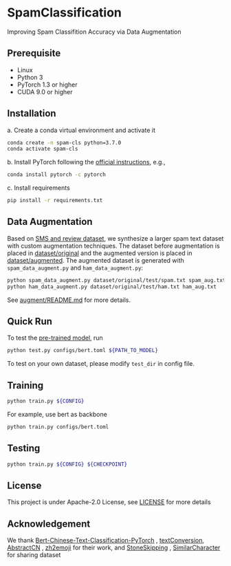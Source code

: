 # SpamClassification

Improving Spam Classifition Accuracy via Data Augmentation

## Prerequisite

- Linux
- Python 3
- PyTorch 1.3 or higher
- CUDA 9.0 or higher

## Installation

a. Create a conda virtual environment and activate it

```bash
conda create -n spam-cls python=3.7.0
conda activate spam-cls
```

b. Install PyTorch following the [official instructions](https://pytorch.org/), e.g.,

```bash
conda install pytorch -c pytorch
```

c. Install requirements

```bash
pip install -r requirements.txt
```

## Data Augmentation

Based on [SMS and review dataset](https://github.com/Giruvegan/stoneskipping), we synthesize a larger spam text
dataset with custom augmentation techniques. The dataset before augmentation is placed
in [dataset/original](dataset/original) and the augmented version is placed in [dataset/augmented](dataset/augmented).
The augmented dataset is generated with  `spam_data_augment.py` and `ham_data_augment.py`:

```bash
python spam_data_augment.py dataset/original/test/spam.txt spam_aug.txt
python ham_data_augment.py dataset/original/test/ham.txt ham_aug.txt
```

See [augment/README.md](augment/README.md) for more details.

## Quick Run

To test the [pre-trained model](https://drive.google.com/file/d/1IqkXfJjjYmj1Hj7n_2q83vCMKtlZpcSK/view?usp=sharing), run

```bash
python test.py configs/bert.toml ${PATH_TO_MODEL}
```

To test on your own dataset, please modify `test_dir` in config file.

## Training

```bash
python train.py ${CONFIG}
```

For example, use bert as backbone

```bash
python train.py configs/bert.toml
```

## Testing

```bash
python train.py ${CONFIG} ${CHECKPOINT}
```

## License

This project is under Apache-2.0 License, see [LICENSE](./LICENSE) for more details

## Acknowledgement

We
thank [Bert-Chinese-Text-Classification-PyTorch](https://github.com/649453932/Bert-Chinese-Text-Classification-Pytorch)
, [textConversion](https://github.com/Niefee/textConversion), [AbstractCN](https://github.com/blackfrog638/AbstractCN)
, [zh2emoji](https://github.com/techkang/zh2emoji) for their work,
and [StoneSkipping](https://github.com/Giruvegan/stoneskipping)
, [SimilarCharacter](https://github.com/contr4l/SimilarCharacter) for sharing dataset  
